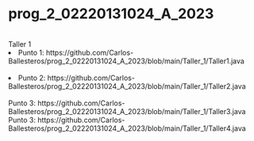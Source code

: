 # prog_2_02220131024_A_2023


<br>
Taller 1
<br>
<li>Punto 1: https://github.com/Carlos-Ballesteros/prog_2_02220131024_A_2023/blob/main/Taller_1/Taller1.java</li>

<br>
<li>Punto 2: https://github.com/Carlos-Ballesteros/prog_2_02220131024_A_2023/blob/main/Taller_1/Taller2.java</li>

<br>
Punto 3: https://github.com/Carlos-Ballesteros/prog_2_02220131024_A_2023/blob/main/Taller_1/Taller3.java

<br>
Punto 3: https://github.com/Carlos-Ballesteros/prog_2_02220131024_A_2023/blob/main/Taller_1/Taller4.java
